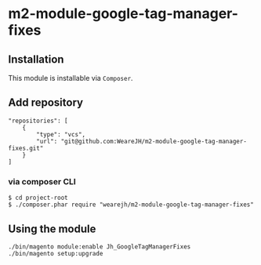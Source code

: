 # m2-module-google-tag-manager-fixes

## Installation
This module is installable via `Composer`.

## Add repository

```
"repositories": [
    {
        "type": "vcs",
        "url": "git@github.com:WeareJH/m2-module-google-tag-manager-fixes.git"
    }
]
```

### via composer CLI

```
$ cd project-root
$ ./composer.phar require "wearejh/m2-module-google-tag-manager-fixes"
```


## Using the module

```
./bin/magento module:enable Jh_GoogleTagManagerFixes
./bin/magento setup:upgrade
```
